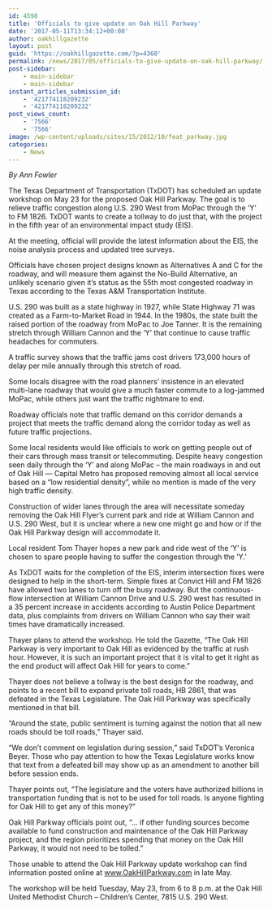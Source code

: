 ```yaml
---
id: 4598
title: 'Officials to give update on Oak Hill Parkway'
date: '2017-05-11T13:34:12+00:00'
author: oakhillgazette
layout: post
guid: 'https://oakhillgazette.com/?p=4360'
permalink: /news/2017/05/officials-to-give-update-on-oak-hill-parkway/
post-sidebar:
    - main-sidebar
    - main-sidebar
instant_articles_submission_id:
    - '421774118209232'
    - '421774118209232'
post_views_count:
    - '7566'
    - '7566'
image: /wp-content/uploads/sites/15/2012/10/feat_parkway.jpg
categories:
    - News
---
```


*By Ann Fowler*

The Texas Department of Transportation (TxDOT) has scheduled an update workshop on May 23 for the proposed Oak Hill Parkway. The goal is to relieve traffic congestion along U.S. 290 West from MoPac through the ‘Y’ to FM 1826. TxDOT wants to create a tollway to do just that, with the project in the fifth year of an environmental impact study (EIS).

At the meeting, official will provide the latest information about the EIS, the noise analysis process and updated tree surveys.

Officials have chosen project designs known as Alternatives A and C for the roadway, and will measure them against the No-Build Alternative, an unlikely scenario given it’s status as the 55th most congested roadway in Texas according to the Texas A&amp;M Transportation Institute.

U.S. 290 was built as a state highway in 1927, while State Highway 71 was created as a Farm-to-Market Road in 1944. In the 1980s, the state built the raised portion of the roadway from MoPac to Joe Tanner. It is the remaining stretch through William Cannon and the ‘Y’ that continue to cause traffic headaches for commuters.

A traffic survey shows that the traffic jams cost drivers 173,000 hours of delay per mile annually through this stretch of road.

Some locals disagree with the road planners’ insistence in an elevated multi-lane roadway that would give a much faster commute to a log-jammed MoPac, while others just want the traffic nightmare to end.

Roadway officials note that traffic demand on this corridor demands a project that meets the traffic demand along the corridor today as well as future traffic projections.

Some local residents would like officials to work on getting people out of their cars through mass transit or telecommuting. Despite heavy congestion seen daily through the ‘Y’ and along MoPac – the main roadways in and out of Oak Hill — Capital Metro has proposed removing almost all local service based on a “low residential density”, while no mention is made of the very high traffic density.

Construction of wider lanes through the area will necessitate someday removing the Oak Hill Flyer’s current park and ride at William Cannon and U.S. 290 West, but it is unclear where a new one might go and how or if the Oak Hill Parkway design will accommodate it.

Local resident Tom Thayer hopes a new park and ride west of the ‘Y’ is chosen to spare people having to suffer the congestion through the ‘Y.’

As TxDOT waits for the completion of the EIS, interim intersection fixes were designed to help in the short-term. Simple fixes at Convict Hill and FM 1826 have allowed two lanes to turn off the busy roadway. But the continuous-flow intersection at William Cannon Drive and U.S. 290 west has resulted in a 35 percent increase in accidents according to Austin Police Department data, plus complaints from drivers on William Cannon who say their wait times have dramatically increased.

Thayer plans to attend the workshop. He told the Gazette, “The Oak Hill Parkway is very important to Oak Hill as evidenced by the traffic at rush hour. However, it is such an important project that it is vital to get it right as the end product will affect Oak Hill for years to come.”

Thayer does not believe a tollway is the best design for the roadway, and points to a recent bill to expand private toll roads, HB 2861, that was defeated in the Texas Legislature. The Oak Hill Parkway was specifically mentioned in that bill.

“Around the state, public sentiment is turning against the notion that all new roads should be toll roads,” Thayer said.

“We don’t comment on legislation during session,” said TxDOT’s Veronica Beyer. Those who pay attention to how the Texas Legislature works know that text from a defeated bill may show up as an amendment to another bill before session ends.

Thayer points out, “The legislature and the voters have authorized billions in transportation funding that is not to be used for toll roads. Is anyone fighting for Oak Hill to get any of this money?”

Oak Hill Parkway officials point out, “… if other funding sources become available to fund construction and maintenance of the Oak Hill Parkway project, and the region prioritizes spending that money on the Oak Hill Parkway, it would not need to be tolled.”

Those unable to attend the Oak Hill Parkway update workshop can find information posted online at www.OakHillParkway.com in late May.

The workshop will be held Tuesday, May 23, from 6 to 8 p.m. at the Oak Hill United Methodist Church – Children’s Center, 7815 U.S. 290 West.